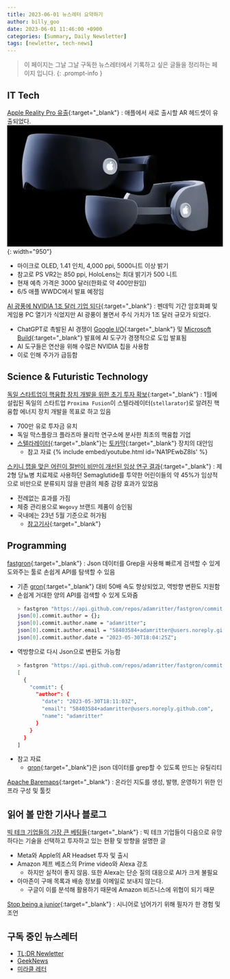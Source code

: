 ```yaml
---
title: 2023-06-01 뉴스레터 요약하기
author: billy_goo
date: 2023-06-01 11:46:00 +0900
categories: [Summary, Daily Newsletter]
tags: [newletter, tech-news]
---
```


> 이 페이지는 그날 그날 구독한 뉴스레터에서 기록하고 싶은 글들을 정리하는 페이지 입니다.
{: .prompt-info }

## IT Tech
[Apple Reality Pro 유출](https://www.macworld.com/article/1935837/apple-reality-headset-display-leak-resolution-brightness.html){:target="_blank"}
: 애플에서 새로 출시할 AR 헤드셋이 유출되었다. 
  ![APPLE AR Headset](/assets/img/post/20230601/joseraphael_1-4.webp){: width="950"}
- 마이크로 OLED, 1.41 인치, 4,000 ppi, 5000니트 이상 밝기
- 참고로 PS VR2는 850 ppi, HoloLens는 최대 밝기가 500 니트
- 현재 예측 가격은 3000 달러(한화로 약 400만원임)
- 6/5 애플 WWDC에서 발표 예정임 

[AI 광풍에 NVIDIA 1조 달러 기업 되다](https://www.theverge.com/2023/5/30/23742123/nvidia-stock-ai-gpu-1-trillion-market-cap-price-value){:target="_blank"}
: 펜데믹 기간 암호화폐 및 게임용 PC 열기가 식었지만 AI 광풍이 불면서 주식 가치가 1조 달러 규모가 되었다. 
- ChatGPT로 촉발된 AI 경쟁이 [Google I/O](https://io.google/2023/intl/ko/){:target="_blank"} 및 [Microsoft Build](https://news.microsoft.com/build-2023/){:target="_blank"} 발표에 AI 도구가 경쟁적으로 도입 발표됨
- AI 도구들은 연산을 위해 수많은 NVIDIA 칩을 사용함
- 이로 인해 주가가 급등함


## Science & Futuristic Technology
[독일 스타트업이 핵융합 장치 개발을 위한 초기 투자 확보](https://archive.md/XKpBg){:target="_blank"}
: 1월에 설립된 독일의 스타트업 `Proxima Fusion`이 스텔라레이터(`stellarator`)로 알려진 핵융합 에너지 장치 개발을 목표로 하고 있음 
- 700만 유로 투자금 유치 
- 독일 막스플랑크 플라즈마 물리학 연구소에 분사한 최초의 핵융합 기업 
- [스텔라레이터](https://ko.wikipedia.org/wiki/%EC%8A%A4%ED%85%94%EB%9D%BC%EB%A0%88%EC%9D%B4%ED%84%B0){:target="_blank"}는 [토카막](https://ko.wikipedia.org/wiki/%ED%86%A0%EC%B9%B4%EB%A7%89){:target="_blank"} 장치의 대안임 
   - 참고 자료
    {% include embed/youtube.html id='NA1PEwbZ8Is' %}

[스키니 잽을 맞은 어린이 절반이 비만이 개선된 임상 연구 결과](https://www.theguardian.com/society/2023/may/17/half-of-children-given-skinny-jab-no-longer-clinically-obese-us-study){:target="_blank"}
: 제2형 당뇨병 치료제로 사용하던 Semaglutide를 투약한 어린이들의 약 45%가 임상적으로 비만으로 분류되지 않을 만큼의 체중 감량 효과가 있었음
  - 전례없는 효과를 가짐
  - 체중 관리용으로 `Wegovy` 브랜드 제품이 승인됨
  - 국내에는 23년 5월 기준으로 허가됨 
    - [참고기사](http://www.monews.co.kr/news/articleView.html?idxno=322653){:target="_blank"}


## Programming 
[fastgron](https://github.com/adamritter/fastgron){:target="_blank"}
: Json 데이터를 Grep을 사용해 빠르게 검색할 수 있게 도와주는 툴로 손쉽게 API를 탐색할 수 있음
- 기존 [gron](https://github.com/tomnomnom/gron){:target="_blank"} 대비 50배 속도 향상되었고, 역방향 변환도 지원함
- 손쉽게 거대한 양의 API를 검색할 수 있게 도와줌 
  ```bash
  > fastgron "https://api.github.com/repos/adamritter/fastgron/commits?per_page=1" | fgrep commit.author
  json[0].commit.author = {};
  json[0].commit.author.name = "adamritter";
  json[0].commit.author.email = "58403584+adamritter@users.noreply.github.com";
  json[0].commit.author.date = "2023-05-30T18:04:25Z";
  ```
- 역방향으로 다시 Json으로 변환도 가능함 
  ```bash
  > fastgron "https://api.github.com/repos/adamritter/fastgron/commits?per_page=1" | fgrep commit.author | fastgron --ungron
  [
    {
      "commit": {
        "author": {
          "date": "2023-05-30T18:11:03Z",
          "email": "58403584+adamritter@users.noreply.github.com",
          "name": "adamritter"
        }
      }
    }
  ]
  ```
- 참고 자료 
  - [gron](https://github.com/tomnomnom/gron){:target="_blank"}은 json 데이터를 grep할 수 있도록 만드는 유틸리티

[Apache Baremaps](https://github.com/apache/incubator-baremaps){:target="_blank"}
: 온라인 지도를 생성, 발행, 운영하기 위한 인프라 구성 및 툴킷 


## 읽어 볼 만한 기사나 블로그
[빅 테크 기업들의 가장 큰 베팅들](https://www.matthewball.vc/all/bigtechbiggestbets){:target="_blank"}
: 빅 테크 기업들이 다음으로 유망하다는 기술을 선택하고 투자하고 있는 현황 및 방향을 설명한 글 

- Meta와 Apple의 AR Headset 투자 및 출시
- Amazon 제프 베조스의 Prime video와 Alexa 강조
  - 하지만 실적이 좋지 않음. 또한 Alexa는 단순 질의 대응으로 AI가 크게 불필요
- 아마존이 구매 목록과 배송 정보를 이메일로 보내지 않는다.
  - 구글이 이를 분석해 활용하기 때문에 Amazon 비즈니스에 위협이 되기 때문

[Stop being a junior](https://kentcdodds.com/blog/stop-being-a-junior){:target="_blank"}
: 시니어로 넘어가기 위해 필자가 한 경험 및 조언 


## 구독 중인 뉴스레터
- [TL;DR Newletter](https://tldr.tech/)
- [GeekNews](https://news.hada.io/)
- [미라클 레터](https://page.stibee.com/)
